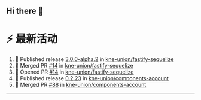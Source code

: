 ## Hi there 👋

<!--

**Here are some ideas to get you started:**

🙋‍♀️ A short introduction - what is your organization all about?
🌈 Contribution guidelines - how can the community get involved?
👩‍💻 Useful resources - where can the community find your docs? Is there anything else the community should know?
🍿 Fun facts - what does your team eat for breakfast?
🧙 Remember, you can do mighty things with the power of [Markdown](https://docs.github.com/github/writing-on-github/getting-started-with-writing-and-formatting-on-github/basic-writing-and-formatting-syntax)
-->


# ⚡ 最新活动

<!--START_SECTION:activity-->
1. 🚀 Published release [3.0.0-alpha.2](https://github.com/kne-union/fastify-sequelize/releases/tag/3.0.0-alpha.2) in [kne-union/fastify-sequelize](https://github.com/kne-union/fastify-sequelize)
2. 🎉 Merged PR [#14](https://github.com/kne-union/fastify-sequelize/pull/14) in [kne-union/fastify-sequelize](https://github.com/kne-union/fastify-sequelize)
3. 💪 Opened PR [#14](https://github.com/kne-union/fastify-sequelize/pull/14) in [kne-union/fastify-sequelize](https://github.com/kne-union/fastify-sequelize)
4. 🚀 Published release [0.2.23](https://github.com/kne-union/components-account/releases/tag/0.2.23) in [kne-union/components-account](https://github.com/kne-union/components-account)
5. 🎉 Merged PR [#88](https://github.com/kne-union/components-account/pull/88) in [kne-union/components-account](https://github.com/kne-union/components-account)
<!--END_SECTION:activity-->

---
